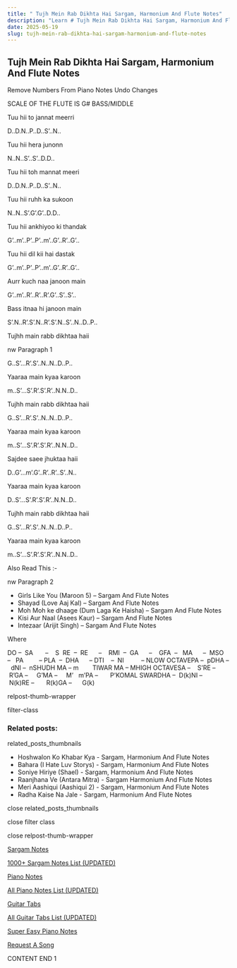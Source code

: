 ```yaml
---
title: " Tujh Mein Rab Dikhta Hai Sargam, Harmonium And Flute Notes"
description: "Learn # Tujh Mein Rab Dikhta Hai Sargam, Harmonium And Flute Notes notes, sargam, harmonium notations and flute notes. Easy step-by-step tutorial for beginners."
date: 2025-05-19
slug: tujh-mein-rab-dikhta-hai-sargam-harmonium-and-flute-notes
---
```


## Tujh Mein Rab Dikhta Hai Sargam, Harmonium And Flute Notes

Remove Numbers From Piano Notes
Undo Changes

SCALE OF THE FLUTE IS G# BASS/MIDDLE

Tuu hii to jannat meerri

D..D.N..P..D..S’..N..

Tuu hii hera junonn

N..N..S’..S’..D.D..

Tuu hii toh mannat meeri

D..D.N..P..D..S’..N..

Tuu hii ruhh ka sukoon

N..N..S’.G’.G’..D.D..

Tuu hii ankhiyoo ki thandak

G’..m’..P’..P’..m’..G’..R’..G’..

Tuu hii dil kii hai dastak

G’..m’..P’..P’..m’..G’..R’..G’..

Aurr kuch naa janoon main

G’..m’..R’..R’..R’.G’..S’..S’..

Bass itnaa hi janoon main

S’.N..R’.S’.N..R’.S’.N..S’..N..D..P..

Tujhh main rabb dikhtaa haii

nw Paragraph 1

G..S’…R’.S’..N..N..D..P..

Yaaraa main kyaa karoon

m..S’…S’.R’.S’.R’..N.N..D..

Tujhh main rabb dikhtaa haii

G..S’…R’.S’..N..N..D..P..

Yaaraa main kyaa karoon

m..S’…S’.R’.S’.R’..N.N..D..

Sajdee saee jhuktaa haii

D..G’…m’.G’..R’..R’..S’..N..

Yaaraa main kyaa karoon

D..S’…S’.R’.S’.R’..N.N..D..

Tujhh main rabb dikhtaa haii

G..S’…R’.S’..N..N..D..P..

Yaaraa main kyaa karoon

m..S’…S’.R’.S’.R’..N.N..D..

Also Read This :-

nw Paragraph 2

- Girls Like You (Maroon 5) – Sargam And Flute Notes
- Shayad (Love Aaj Kal) – Sargam And Flute Notes
- Moh Moh ke dhaage (Dum Laga Ke Haisha) – Sargam And Flute Notes
- Kisi Aur Naal (Asees Kaur) – Sargam And Flute Notes
- Intezaar (Arijit Singh) – Sargam And Flute Notes

Where

DO –  SA       –    S  RE  –  RE      –    RMI  –  GA      –    GFA  –   MA      –  MSO  –   PA         – PLA  –  DHA      – DTI    –  NI          – NLOW OCTAVEPA –  pDHA –  dNI –  nSHUDH MA – m        TIWAR MA – MHIGH OCTAVESA –    S’RE –     R’GA –     G’MA –     M’   m’PA –       P’KOMAL SWARDHA –  D(k)NI –       N(k)RE –       R(k)GA –      G(k)

relpost-thumb-wrapper

filter-class

### Related posts:

related_posts_thumbnails

- Hoshwalon Ko Khabar Kya - Sargam, Harmonium And Flute Notes
- Bahara (I Hate Luv Storys) - Sargam, Harmonium And Flute Notes
- Soniye Hiriye (Shael) - Sargam, Harmonium And Flute Notes
- Raanjhana Ve (Antara Mitra) - Sargam Harmonium And Flute Notes
- Meri Aashiqui (Aashiqui 2) - Sargam, Harmonium And Flute Notes
- Radha Kaise Na Jale - Sargam, Harmonium And Flute Notes

close related_posts_thumbnails

close filter class

close relpost-thumb-wrapper

[Sargam Notes](/sargam-notes.html)

[1000+ Sargam Notes List (UPDATED)](/all-songs-list-sargam-notes.html)

[Piano Notes](/piano-notes.html)

[All Piano Notes List (UPDATED)](/all-songs-list-piano-notes.html)

[Guitar Tabs](/guitar-tabs.html)

[All Guitar Tabs List (UPDATED)](/all-songs-list-guitar-tabs.html)

[Super Easy Piano Notes](https://studywall.in/)

[Request A Song](/request-a-song.html)

CONTENT END 1
